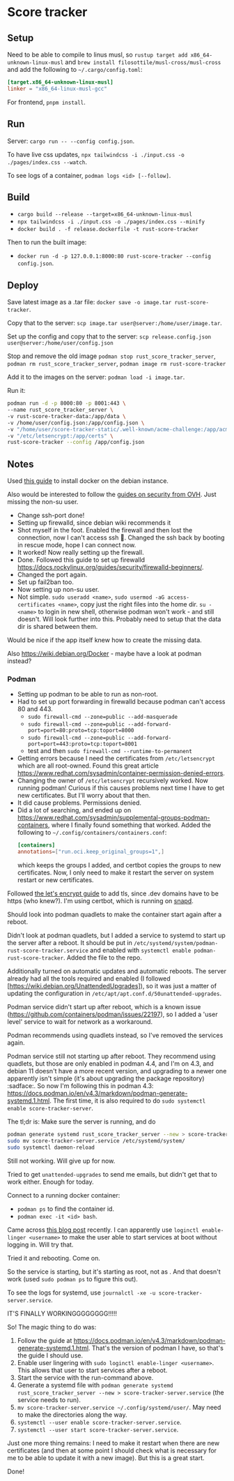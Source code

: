 # Score tracker

## Setup

Need to be able to compile to linus musl, so
`rustup target add x86_64-unknown-linux-musl` and
`brew install filosottile/musl-cross/musl-cross` and add the following to
`~/.cargo/config.toml`:

```toml
[target.x86_64-unknown-linux-musl]
linker = "x86_64-linux-musl-gcc"
```

For frontend, `pnpm install`.

## Run

Server: `cargo run -- --config config.json`.

To have live css updates,
`npx tailwindcss -i ./input.css -o ./pages/index.css --watch`.

To see logs of a container, `podman logs <id> [--follow]`.

## Build

- `cargo build --release --target=x86_64-unknown-linux-musl`
- `npx tailwindcss -i ./input.css -o ./pages/index.css --minify`
- `docker build . -f release.dockerfile -t rust-score-tracker`

Then to run the built image:

- `docker run -d -p 127.0.0.1:8000:80 rust-score-tracker --config config.json`.

## Deploy

Save latest image as a .tar file: `docker save -o image.tar rust-score-tracker`.

Copy that to the server: `scp image.tar user@server:/home/user/image.tar`.

Set up the config and copy that to the server:
`scp release.config.json user@server:/home/user/config.json`

Stop and remove the old image `podman stop rust_score_tracker_server`,
`podman rm rust_score_tracker_server`, `podman image rm rust-score-tracker`

Add it to the images on the server: `podman load -i image.tar`.

Run it:

```bash
podman run -d -p 8000:80 -p 8001:443 \
--name rust_score_tracker_server \
-v rust-score-tracker-data:/app/data \
-v /home/user/config.json:/app/config.json \
-v "/home/user/score-tracker-static/.well-known/acme-challenge:/app/acme" \
-v "/etc/letsencrypt:/app/certs" \
rust-score-tracker --config /app/config.json
```

## Notes

Used
[this guide](https://www.digitalocean.com/community/tutorials/how-to-install-and-use-docker-on-debian-10)
to install docker on the debian instance.

Also would be interested to follow the
[guides on security from OVH](https://help.ovhcloud.com/csm/en-gb-vps-security-tips?id=kb_article_view&sysparm_article=KB0047706).
Just missing the non-su user.

- Change ssh-port done!
- Setting up firewalld, since debian wiki recommends it
- Shot myself in the foot. Enabled the firewall and then lost the connection,
  now I can't access ssh :facepalm:. Changed the ssh back by booting in rescue
  mode, hope I can connect now.
- It worked! Now really setting up the firewall.
- Done. Followed this guide to set up firewalld
  https://docs.rockylinux.org/guides/security/firewalld-beginners/.
- Changed the port again.
- Set up fail2ban too.
- Now setting up non-su user.
- Not simple. `sudo useradd <name>`,
  `sudo usermod -aG access-certificates <name>`, copy just the right files into
  the home dir. `su - <name>` to login in new shell, otherwise podman won't
  work - and still doesn't. Will look further into this. Probably need to setup
  that the data dir is shared between them.

Would be nice if the app itself knew how to create the missing data.

Also https://wiki.debian.org/Docker - maybe have a look at podman instead?

### Podman

- Setting up podman to be able to run as non-root.
- Had to set up port forwarding in firewalld because podman can't access 80
  and 443.
  - `sudo firewall-cmd --zone=public --add-masquerade`
  - `sudo firewall-cmd --zone=public --add-forward-port=port=80:proto=tcp:toport=8000`
  - `sudo firewall-cmd --zone=public --add-forward-port=port=443:proto=tcp:toport=8001`
  - test and then `sudo firewall-cmd --runtime-to-permanent`
- Getting errors because I need the certificates from `/etc/letsencrypt` which
  are all root-owned. Found this great article
  https://www.redhat.com/sysadmin/container-permission-denied-errors.
- Changing the owner of `/etc/letsencrypt` recursively worked. Now running
  podman! Curious if this causes problems next time I have to get new
  certificates. But I'll worry about that then.
- It did cause problems. Permissions denied.
- Did a lot of searching, and ended up on
  https://www.redhat.com/sysadmin/supplemental-groups-podman-containers, where I
  finally found something that worked. Added the following to
  `~/.config/containers/containers.conf`:
  ```conf
  [containers]
  annotations=["run.oci.keep_original_groups=1",]
  ```
  which keeps the groups I added, and certbot copies the groups to new
  certificates. Now, I only need to make it restart the server on system restart
  or new certificates.

Followed [the let's encrypt guide](https://letsencrypt.org/getting-started/) to
add tls, since .dev domains have to be https (who knew?). I'm using certbot,
which is running on
[snapd](https://snapcraft.io/docs/installing-snap-on-debian).

Should look into podman quadlets to make the container start again after a
reboot.

Didn't look at podman quadlets, but I added a service to systemd to start up the
server after a reboot. It should be put in
`/etc/systemd/system/podman-rust-score-tracker.service` and enabled with
`systemctl enable podman-rust-score-tracker`. Added the file to the repo.

Additionally turned on automatic updates and automatic reboots. The server
already had all the tools required and enabled (I followed
[https://wiki.debian.org/UnattendedUpgrades]), so it was just a matter of
updating the configuration in `/etc/apt/apt.conf.d/50unattended-upgrades`.

Podman service didn't start up after reboot, which is a known issue
(https://github.com/containers/podman/issues/22197), so I added a 'user level'
service to wait for network as a workaround.

Podman recommends using quadlets instead, so I've removed the services again.

Podman service still not starting up after reboot. They recommend using
quadlets, but those are only enabled in podman 4.4, and I'm on 4.3, and debian
11 doesn't have a more recent version, and upgrading to a newer one apparently
isn't simple (it's about upgrading the package repository) :sadface:. So now I'm
following this in podman 4.3:
https://docs.podman.io/en/v4.3/markdown/podman-generate-systemd.1.html. The
first time, it is also required to do
`sudo systemctl enable score-tracker-server`.

The tl;dr is: Make sure the server is running, and do

```bash
podman generate systemd rust_score_tracker_server --new > score-tracker-server.service
sudo mv score-tracker-server.service /etc/systemd/system/
sudo systemctl daemon-reload
```

Still not working. Will give up for now.

Tried to get `unattended-upgrades` to send me emails, but didn't get that to
work either. Enough for today.

Connect to a running docker container:

- `podman ps` to find the container id.
- `podman exec -it <id> bash`.

Came across
[this blog post](https://matduggan.com/replace-compose-with-quadlet/) recently.
I can apparently use `loginctl enable-linger <username>` to make the user able
to start services at boot without logging in. Will try that.

Tried it and rebooting. Come on.

So the service is starting, but it's starting as root, not as <username>. And
that doesn't work (used `sudo podman ps` to figure this out).

To see the logs for systemd, use
`journalctl -xe -u score-tracker-server.service`.

IT'S FINALLY WORKINGGGGGGGG!!!!!

So! The magic thing to do was:

1. Follow the guide at
   https://docs.podman.io/en/v4.3/markdown/podman-generate-systemd.1.html.
   That's the version of podman I have, so that's the guide I should use.
2. Enable user lingering with `sudo loginctl enable-linger <username>`. This
   allows that user to start services after a reboot.
3. Start the service with the run-command above.
4. Generate a systemd file with
   `podman generate systemd rust_score_tracker_server --new > score-tracker-server.service`
   (the service needs to run).
5. `mv score-tracker-server.service ~/.config/systemd/user/`. May need to make
   the directories along the way.
6. `systemctl --user enable score-tracker-server.service`.
7. `systemctl --user start score-tracker-server.service`.

Just one more thing remains: I need to make it restart when there are new
certificates (and then at some point I should check what is necessary for me to
be able to update it with a new image). But this is a great start.

Done!

